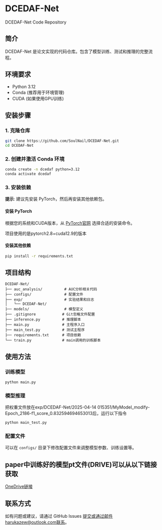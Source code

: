 # DCEDAF-Net

DCEDAF-Net Code Repository

## 简介

DCEDAF-Net 是论文实现的代码仓库。包含了模型训练、测试和推理的完整流程。

## 环境要求

- Python 3.12
- Conda (推荐用于环境管理)
- CUDA (如果使用GPU训练)

## 安装步骤

### 1. 克隆仓库

```bash
git clone https://github.com/SoulNail/DCEDAF-Net.git
cd DCEDAF-Net
```

### 2. 创建并激活 Conda 环境

```bash
conda create -n dcedaf python=3.12
conda activate dcedaf
```

### 3. 安装依赖

**提示**: 建议先安装 PyTorch，然后再安装其他依赖包。

#### 安装 PyTorch

根据您的系统和CUDA版本，从 [PyTorch官网](https://pytorch.org/get-started/locally/) 选择合适的安装命令。

项目使用的是pytorch2.8+cuda12.9的版本

#### 安装其他依赖

```bash
pip install -r requirements.txt
```

## 项目结构

```
DCEDAF-Net/
├── auc_analysis/          # AUC分析相关代码
├── configs/               # 配置文件
├── exp/                   # 实验结果和日志
│   └── DCEDAF-Net/
├── models/                # 模型定义
├── .gitignore            # Git忽略文件配置
├── inference.py          # 推理脚本
├── main.py               # 主程序入口
├── main_test.py          # 测试主程序
├── requirements.txt      # 项目依赖
└── train.py              # main调用的训练脚本
```

## 使用方法

### 训练模型

```bash
python main.py
```

### 模型推理
把权重文件放在exp/DCEDAF-Net/2025-04-14 015351/MyModel_modify-Epoch_2186-f1_score_0.832594694653013后，运行以下指令

```bash
python main_test.py
```

### 配置文件

可以在 `configs/` 目录下修改配置文件来调整模型参数、训练设置等。

## paper中训练好的模型pt文件(DRIVE)可以从以下链接获取

[OneDrive链接](https://1drv.ms/u/c/bdd64c2b3becb118/ERXcszvMZ0dEs0Qzn6PdYdABIvU1z8owo1SbuGp41XyQ8Q)

## 联系方式

如有问题或建议，请通过 GitHub Issues 提交或通过邮件harukazew@outlook.com联系。
